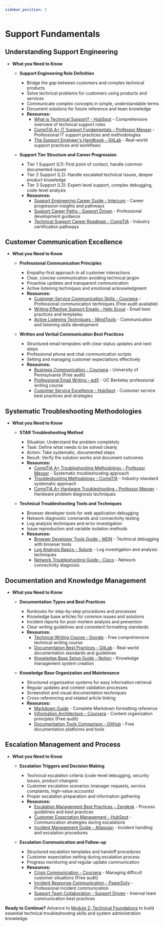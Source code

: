 ```yaml
---
sidebar_position: 3
---
```


# Support Fundamentals

## Understanding Support Engineering
- **What you Need to Know**
  - **Support Engineering Role Definition**
    - Bridge the gap between customers and complex technical products
    - Solve technical problems for customers using products and services
    - Communicate complex concepts in simple, understandable terms
    - Document solutions for future reference and team knowledge
    - **Resources:**
      - [What is Technical Support? - HubSpot](https://blog.hubspot.com/service/what-is-technical-support) - Comprehensive overview of technical support roles
      - [CompTIA A+ IT Support Fundamentals - Professor Messer](https://www.professormesser.com/free-a-plus-training/220-1102/220-1102-video/220-1102-comptia-a-plus-course/) - Professional IT support practices and methodologies
      - [The Support Engineer's Handbook - GitLab](https://about.gitlab.com/handbook/support/) - Real-world support practices and workflows

  - **Support Tier Structure and Career Progression**
    - Tier 1 Support (L1): First point of contact, handle common documented issues
    - Tier 2 Support (L2): Handle escalated technical issues, deeper product knowledge
    - Tier 3 Support (L3): Expert-level support, complex debugging, code-level analysis
    - **Resources:**
      - [Support Engineering Career Guide - Intercom](https://www.intercom.com/blog/support-engineering-career/) - Career progression insights and pathways
      - [Support Career Paths - Support Driven](https://supportdriven.com/resources/career-paths/) - Professional development guidance
      - [Technical Support Career Roadmap - CompTIA](https://www.comptia.org/certifications/which-certification/roadmap) - Industry certification pathways

## Customer Communication Excellence
- **What you Need to Know**
  - **Professional Communication Principles**
    - Empathy-first approach in all customer interactions
    - Clear, concise communication avoiding technical jargon
    - Proactive updates and transparent communication
    - Active listening techniques and emotional acknowledgment
    - **Resources:**
      - [Customer Service Communication Skills - Coursera](https://www.coursera.org/learn/customer-service-fundamentals) - Professional communication techniques (Free audit available)
      - [Writing Effective Support Emails - Help Scout](https://www.helpscout.com/blog/customer-service-emails/) - Email best practices and templates
      - [Active Listening Techniques - MindTools](https://www.mindtools.com/CommSkll/ActiveListening.htm) - Communication and listening skills development

  - **Written and Verbal Communication Best Practices**
    - Structured email templates with clear status updates and next steps
    - Professional phone and chat communication scripts
    - Setting and managing customer expectations effectively
    - **Resources:**
      - [Business Communication - Coursera](https://www.coursera.org/learn/wharton-communication-skills) - University of Pennsylvania (Free audit)
      - [Professional Email Writing - edX](https://www.edx.org/learn/writing/university-of-california-berkeley-professional-email-writing) - UC Berkeley professional writing course
      - [Customer Service Excellence - HubSpot](https://blog.hubspot.com/service) - Customer service best practices and strategies

## Systematic Troubleshooting Methodologies
- **What you Need to Know**
  - **STAR Troubleshooting Method**
    - Situation: Understand the problem completely
    - Task: Define what needs to be solved clearly
    - Action: Take systematic, documented steps
    - Result: Verify the solution works and document outcomes
    - **Resources:**
      - [CompTIA A+ Troubleshooting Methodology - Professor Messer](https://www.professormesser.com/free-a-plus-training/220-1101/220-1101-video/troubleshooting-methodology-220-1101/) - Systematic troubleshooting approach
      - [Troubleshooting Methodology - CompTIA](https://www.comptia.org/blog/troubleshooting-methodology) - Industry-standard systematic approach
      - [CompTIA A+ Hardware Troubleshooting - Professor Messer](https://www.professormesser.com/free-a-plus-training/220-1101/220-1101-video/220-1101-comptia-a-plus-course/) - Hardware problem diagnosis techniques

  - **Technical Troubleshooting Tools and Techniques**
    - Browser developer tools for web application debugging
    - Network diagnostic commands and connectivity testing
    - Log analysis techniques and error investigation
    - Issue reproduction and variable isolation methods
    - **Resources:**
      - [Browser Developer Tools Guide - MDN](https://developer.mozilla.org/en-US/docs/Learn/Common_questions/What_are_browser_developer_tools) - Technical debugging with browser tools
      - [Log Analysis Basics - Splunk](https://www.splunk.com/en_us/blog/learn/log-analysis.html) - Log investigation and analysis techniques
      - [Network Troubleshooting Guide - Cisco](https://www.cisco.com/c/en/us/support/docs/ip/routing-information-protocol-rip/13769-5.html) - Network connectivity diagnosis

## Documentation and Knowledge Management
- **What you Need to Know**
  - **Documentation Types and Best Practices**
    - Runbooks for step-by-step procedures and processes
    - Knowledge base articles for common issues and solutions
    - Incident reports for post-mortem analysis and prevention
    - Clear writing guidelines and consistent formatting standards
    - **Resources:**
      - [Technical Writing Course - Google](https://developers.google.com/tech-writing) - Free comprehensive technical writing course
      - [Documentation Best Practices - GitLab](https://docs.gitlab.com/ee/development/documentation/) - Real-world documentation standards and guidelines
      - [Knowledge Base Setup Guide - Notion](https://www.notion.so/help/guides/creating-a-knowledge-base) - Knowledge management system creation

  - **Knowledge Base Organization and Maintenance**
    - Structured organization systems for easy information retrieval
    - Regular updates and content validation processes
    - Screenshot and visual documentation techniques
    - Cross-referencing and related article linking
    - **Resources:**
      - [Markdown Guide](https://www.markdownguide.org/) - Complete Markdown formatting reference
      - [Information Architecture - Coursera](https://www.coursera.org/learn/information-architecture) - Content organization principles (Free audit)
      - [Documentation Tools Comparison - GitHub](https://github.com/topics/documentation) - Free documentation platforms and tools

## Escalation Management and Process
- **What you Need to Know**
  - **Escalation Triggers and Decision Making**
    - Technical escalation criteria (code-level debugging, security issues, product changes)
    - Customer escalation scenarios (manager requests, service complaints, high-value accounts)
    - Proper escalation preparation and information gathering
    - **Resources:**
      - [Escalation Management Best Practices - Zendesk](https://www.zendesk.com/blog/escalation-management/) - Process guidelines and best practices
      - [Customer Expectation Management - HubSpot](https://blog.hubspot.com/service/manage-customer-expectations) - Communication strategies during escalations
      - [Incident Management Guide - Atlassian](https://www.atlassian.com/incident-management) - Incident handling and escalation procedures

  - **Escalation Communication and Follow-up**
    - Structured escalation templates and handoff procedures
    - Customer expectation setting during escalation process
    - Progress monitoring and regular update communication
    - **Resources:**
      - [Crisis Communication - Coursera](https://www.coursera.org/learn/crisis-communications) - Managing difficult customer situations (Free audit)
      - [Incident Response Communication - PagerDuty](https://www.pagerduty.com/resources/learn/incident-response-communication/) - Professional incident communication
      - [Support Team Collaboration - Support Driven](https://supportdriven.com/resources/team-collaboration/) - Internal team communication best practices

**Ready to Continue?** Advance to [Module 2: Technical Foundations](./02-technical-foundations.md) to build essential technical troubleshooting skills and system administration knowledge.
